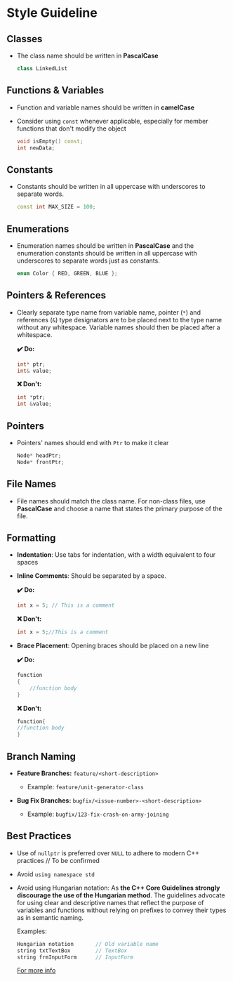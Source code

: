 # Style Guideline

## Classes

-   The class name should be written in **PascalCase**

    ```cpp
    class LinkedList
    ```

## Functions & Variables

-   Function and variable names should be written in **camelCase**
-   Consider using `const` whenever applicable, especially for member functions that don't modify the object

    ```cpp
    void isEmpty() const;
    int newData;
    ```

## Constants

-   Constants should be written in all uppercase with underscores to separate words.

    ```cpp
    const int MAX_SIZE = 100;
    ```

## Enumerations

-   Enumeration names should be written in **PascalCase** and the enumeration constants should be written in all uppercase with underscores to separate words just as constants.

    ```cpp
    enum Color { RED, GREEN, BLUE };
    ```

## Pointers & References

-   Clearly separate type name from variable name, pointer (`*`) and references (`&`) type designators are to be placed next to the type name without any whitespace. Variable names should then be placed after a whitespace.

    **✔️ Do:**

    ```cpp
    int* ptr;
    int& value;
    ```

    **❌ Don't:**

    ```cpp
    int *ptr;
    int &value;
    ```

## Pointers

-   Pointers' names should end with `Ptr` to make it clear

    ```cpp
    Node* headPtr;
    Node* frontPtr;
    ```

## File Names

-   File names should match the class name. For non-class files, use **PascalCase** and choose a name that states the primary purpose of the file.

## Formatting

-   **Indentation**: Use tabs for indentation, with a width equivalent to four spaces
-   **Inline Comments**: Should be separated by a space.

    **✔️ Do:**

    ```cpp
    int x = 5; // This is a comment
    ```

    **❌ Don't:**

    ```cpp
    int x = 5;//This is a comment
    ```

-   **Brace Placement**: Opening braces should be placed on a new line

    **✔️ Do:**

    ```cpp
    function
    {
    	//function body
    }
    ```

    **❌ Don't:**

    ```cpp
    function{
    //function body
    }
    ```

## Branch Naming

-   **Feature Branches:** `feature/<short-description>`

    -   Example: `feature/unit-generator-class`

-   **Bug Fix Branches:** `bugfix/<issue-number>-<short-description>`
    -   Example: `bugfix/123-fix-crash-on-army-joining`

## Best Practices

-   Use of `nullptr` is preferred over `NULL` to adhere to modern C++ practices // To be confirmed
-   Avoid `using namespace std`
-   Avoid using Hungarian notation:
    As **the C++ Core Guidelines strongly discourage the use of the Hungarian method**. The guidelines advocate for using clear and descriptive names that reflect the purpose of variables and functions without relying on prefixes to convey their types as in semantic naming.

    Examples:

    ```cpp
    Hungarian notation       // Old variable name
    string txtTextBox        // TextBox
    string frmInputForm      // InputForm
    ```

    [For more info](https://www.lenovo.com/us/en/glossary/what-is-hungarian-notation/?orgRef=https%253A%252F%252Fwww.google.com%252F)
